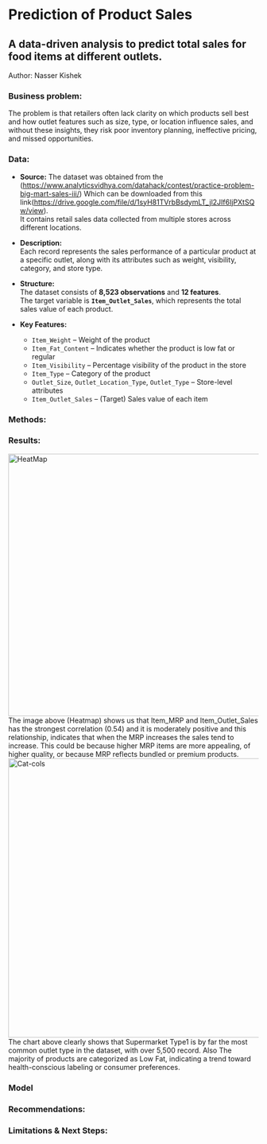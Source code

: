 # Prediction of Product Sales

## A data-driven analysis to predict total sales for food items at different outlets.
Author: Nasser Kishek

### Business problem:
The problem is that retailers often lack clarity on which products sell best and how outlet features such as size, type, or location influence sales, and without these insights, they risk poor inventory planning, ineffective pricing, and missed opportunities.

### Data:
- **Source:** 
  The dataset was obtained from the (https://www.analyticsvidhya.com/datahack/contest/practice-problem-big-mart-sales-iii/) Which can be downloaded from this link(https://drive.google.com/file/d/1syH81TVrbBsdymLT_jl2JIf6IjPXtSQw/view).  
  It contains retail sales data collected from multiple stores across different locations.

- **Description:**  
  Each record represents the sales performance of a particular product at a specific outlet, along with its attributes such as weight, visibility, category, and store type.

- **Structure:**  
  The dataset consists of **8,523 observations** and **12 features**.  
  The target variable is **`Item_Outlet_Sales`**, which represents the total sales value of each product.

- **Key Features:**  
  - `Item_Weight` – Weight of the product  
  - `Item_Fat_Content` – Indicates whether the product is low fat or regular  
  - `Item_Visibility` – Percentage visibility of the product in the store  
  - `Item_Type` – Category of the product  
  - `Outlet_Size`, `Outlet_Location_Type`, `Outlet_Type` – Store-level attributes  
  - `Item_Outlet_Sales` – (Target) Sales value of each item

### Methods:

### Results:

<img width="723" height="528" alt="HeatMap" src="https://github.com/user-attachments/assets/d03d2955-79c4-44a9-85b2-b3e44ee06674" />
The image above (Heatmap) shows us that Item_MRP and Item_Outlet_Sales has the strongest correlation (0.54) and it is moderately positive and this relationship, indicates that when the MRP increases the sales tend to increase. This could be because higher MRP items are more appealing, of higher quality, or because MRP reflects bundled or premium products.

<img width="1014" height="562" alt="Cat-cols" src="https://github.com/user-attachments/assets/0cb045a0-9eaf-4123-83ec-64030ef8d5ef" />
The chart above clearly shows that Supermarket Type1 is by far the most common outlet type in the dataset, with over 5,500 record.
Also The majority of products are categorized as Low Fat, indicating a trend toward health-conscious labeling or consumer preferences.

### Model

### Recommendations:

### Limitations & Next Steps:


